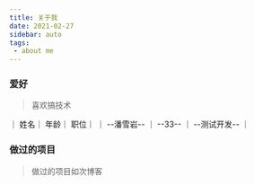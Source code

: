 ```yaml
---
title: 关于我  
date: 2021-02-27  
sidebar: auto  
tags:  
 - about me
---
```


### 爱好
> 喜欢搞技术
<style>
table th:first-of-type {
    width: 8cm;
}
table th:nth-of-type(2) {
    width: 150pt;
}
table th:nth-of-type(3) {
    width: 8em;
}
</style>
｜ 姓名｜ 年龄｜ 职位｜
｜ --潘雪岩-- ｜ --33-- ｜ --测试开发-- ｜
### 做过的项目
> 做过的项目如次博客



